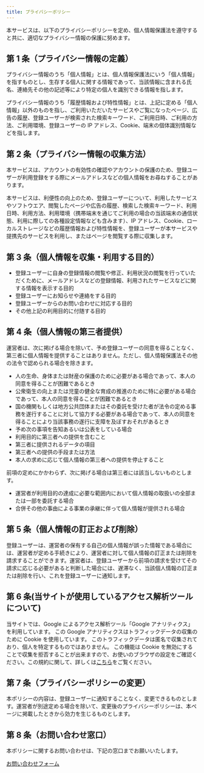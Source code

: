 ```yaml
---
title: プライバシーポリシー
---
```


本サービスは、以下のプライバシーポリシーを定め、個人情報保護法を遵守すると共に、適切なプライバシー情報の保護に努めます。

## 第 1 条（プライバシー情報の定義）

プライバシー情報のうち「個人情報」とは、個人情報保護法にいう「個人情報」を指すものとし、生存する個人に関する情報であって、当該情報に含まれる氏名、連絡先その他の記述等により特定の個人を識別できる情報を指します。

プライバシー情報のうち「履歴情報および特性情報」とは、上記に定める「個人情報」以外のものを指し、ご利用いただいたサービスやご覧になったページ、広告の履歴、登録ユーザーが検索された検索キーワード、ご利用日時、ご利用の方法、ご利用環境、登録ユーザーの IP アドレス、Cookie、端末の個体識別情報などを指します。

## 第 2 条（プライバシー情報の収集方法）

本サービスは、アカウントの有効性の確認やアカウントの保護のため、登録ユーザーが利用登録をする際にメールアドレスなどの個人情報をお尋ねすることがあります。

本サービスは、利便性の向上のため、登録ユーザーについて、利用したサービスやソフトウエア、閲覧したページや広告の履歴、検索した検索キーワード、利用日時、利用方法、利用環境（携帯端末を通じてご利用の場合の当該端末の通信状態、利用に際しての各種設定情報なども含みます）、IP アドレス、Cookie、ローカルストレージなどの履歴情報および特性情報を、登録ユーザーが本サービスや提携先のサービスを利用し、またはページを閲覧する際に収集します。

## 第 3 条（個人情報を収集・利用する目的）

- 登録ユーザーに自身の登録情報の閲覧や修正、利用状況の閲覧を行っていただくために、メールアドレスなどの登録情報、利用されたサービスなどに関する情報を表示する目的
- 登録ユーザーにお知らせや連絡をする目的
- 登録ユーザーからのお問い合わせに対応する目的
- その他上記の利用目的に付随する目的

## 第 4 条（個人情報の第三者提供）

運営者は、次に掲げる場合を除いて、予め登録ユーザーの同意を得ることなく、第三者に個人情報を提供することはありません。ただし、個人情報保護法その他の法令で認められる場合を除きます。

- 人の生命、身体または財産の保護のために必要がある場合であって、本人の同意を得ることが困難であるとき
- 公衆衛生の向上または児童の健全な育成の推進のために特に必要がある場合であって、本人の同意を得ることが困難であるとき
- 国の機関もしくは地方公共団体またはその委託を受けた者が法令の定める事務を遂行することに対して協力する必要がある場合であって、本人の同意を得ることにより当該事務の遂行に支障を及ぼすおそれがあるとき
- 予め次の事項を告知あるいは公表をしている場合
- 利用目的に第三者への提供を含むこと
- 第三者に提供されるデータの項目
- 第三者への提供の手段または方法
- 本人の求めに応じて個人情報の第三者への提供を停止すること

前項の定めにかかわらず、次に掲げる場合は第三者には該当しないものとします。

- 運営者が利用目的の達成に必要な範囲内において個人情報の取扱いの全部または一部を委託する場合
- 合併その他の事由による事業の承継に伴って個人情報が提供される場合

## 第 5 条（個人情報の訂正および削除）

登録ユーザーは、運営者の保有する自己の個人情報が誤った情報である場合には、運営者が定める手続きにより、運営者に対して個人情報の訂正または削除を請求することができます。運営者は、登録ユーザーから前項の請求を受けてその請求に応じる必要があると判断した場合には、遅滞なく、当該個人情報の訂正または削除を行い、これを登録ユーザーに通知します。

## 第 6 条(当サイトが使用しているアクセス解析ツールについて)

当サイトでは、Google によるアクセス解析ツール「Google アナリティクス」を利用しています。 この Google アナリティクスはトラフィックデータの収集のために Cookie を使用しています。 このトラフィックデータは匿名で収集されており、個人を特定するものではありません。 この機能は Cookie を無効にすることで収集を拒否することが出来ますので、お使いのブラウザの設定をご確認ください。この規約に関して、詳しくは[こちら](https://www.google.com/intl/ja/analytics/terms/)をご覧ください。

## 第 7 条（プライバシーポリシーの変更）

本ポリシーの内容は、登録ユーザーに通知することなく、変更できるものとします。運営者が別途定める場合を除いて、変更後のプライバシーポリシーは、本ページに掲載したときから効力を生じるものとします。

## 第 8 条（お問い合わせ窓口）

本ポリシーに関するお問い合わせは、下記の窓口までお願いいたします。

[お問い合わせフォーム](https://docs.google.com/forms/d/e/1FAIpQLSdHZokKXiyXcPgzrZQ0_Jx-LDGc5phcG8gaDHTJwCqMxpK98Q/viewform)
